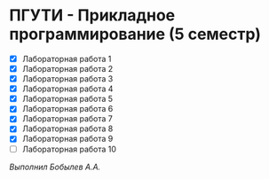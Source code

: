 # ПГУТИ - Прикладное программирование (5 семестр)

- [x] Лабораторная работа 1
- [x] Лабораторная работа 2
- [x] Лабораторная работа 3
- [x] Лабораторная работа 4
- [x] Лабораторная работа 5
- [x] Лабораторная работа 6
- [x] Лабораторная работа 7
- [x] Лабораторная работа 8
- [x] Лабораторная работа 9
- [ ] Лабораторная работа 10

_Выполнил Бобылев А.А._

